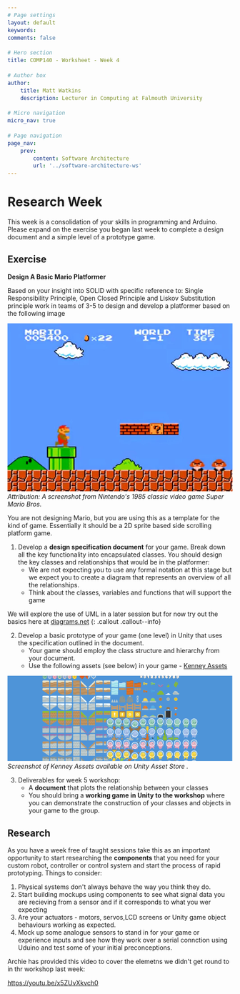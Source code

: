 ```yaml
---
# Page settings
layout: default
keywords:
comments: false

# Hero section
title: COMP140 - Worksheet - Week 4

# Author box
author:
    title: Matt Watkins
    description: Lecturer in Computing at Falmouth University

# Micro navigation
micro_nav: true

# Page navigation
page_nav:
    prev:
        content: Software Architecture
        url: '../software-architecture-ws'
---
```


# Research Week

This week is a consolidation of your skills in programming and Arduino. Please expand on the exercise you began last week to complete a design document and a simple level of a prototype game.


## Exercise

**Design A Basic Mario Platformer**

Based on your insight into SOLID with specific reference to: Single Responsibility Principle, Open Closed Principle and Liskov Substitution principle work in teams of 3-5 to design and develop a platformer based on the following image

![Mario Screenshot](images/mario.jpg)
*Attribution: A screenshot from Nintendo's 1985 classic video game Super Mario Bros.*

You are not designing Mario, but you are using this as a template for the kind of game. Essentially it should be a 2D sprite based side scrolling platform game.
 
1.  Develop a **design specification document** for your game. Break down all the key functionality into encapsulated classes. You should design the key classes and relationships that would be in the platformer:
	- We are not expecting you to use any formal notation at this stage but we expect you to create a diagram that represents an overview of all the relationships. 
	- Think about the classes, variables and functions that will support the game

We will explore the use of UML in a later session but for now try out the basics here at [diagrams.net](http://diagrams.net)
{: .callout .callout--info}

2.  Develop a basic prototype of your game (one level) in Unity that uses the specification outlined in the document.
	- Your game should employ the class structure and hierarchy from your document.
	- Use the following assets (see below) in your game - [Kenney Assets](https://kenney.nl/assets?s=platformer)

![Kenney Assets](images/kenney.png)
*Screenshot of Kenney Assets available on Unity Asset Store .*

3.  Deliverables for week 5 workshop:
	- A **document** that plots the relationship between your classes
	- You should bring a **working game in Unity to the workshop** where you can demonstrate the construction of your classes and objects in your game to the group.

## Research

As you have a week free of taught sessions take this as an important opportunity to start researching the **components** that you need for your custom robot, controller or control system and start the process of rapid prototyping. Things to consider:

 1. Physical systems don't always behave the way you think they do. 
 2. Start building mockups using components to see what signal data you are recieving from a sensor and if it corresponds to what you wer expecting
 3. Are your actuators - motors, servos,LCD screens or Unity game object behaviours working as expected.
 4. Mock up some analogue sensors to stand in for your game or experience inputs and see how they work over a serial connction using Uduino and test some of your initial preconceptions.

Archie has provided this video to cover the elemetns we didn't get round to in thr workshop last week:

https://youtu.be/x5ZUvXkvch0

<!--stackedit_data:
eyJoaXN0b3J5IjpbNDQxNzUwMTI3LC0yMDc0MDA3MDM5LC02Mz
c1NTIyMDJdfQ==
-->